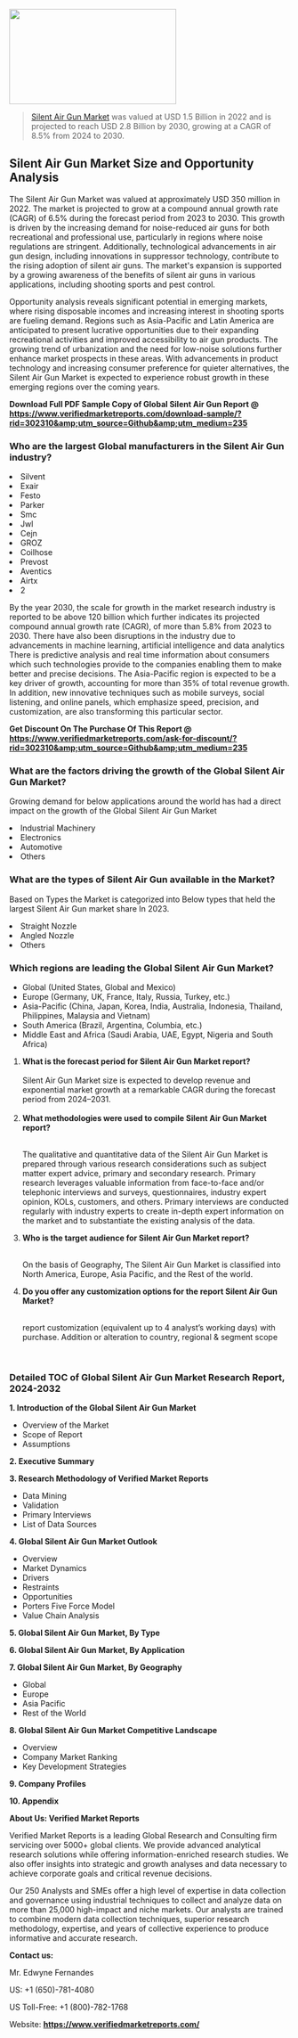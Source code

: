 <img src="https://ffe5etoiles.com/wp-content/uploads/2024/12/MST1-300x171.png" alt="" width="300" height="171" class="alignnone size-medium wp-image-20088" /><blockquote><p><p><a href="https://www.verifiedmarketreports.com/download-sample/?rid=302310&utm_source=Github&utm_medium=235" target="_blank">Silent Air Gun Market</a> was valued at USD 1.5 Billion in 2022 and is projected to reach USD 2.8 Billion by 2030, growing at a CAGR of 8.5% from 2024 to 2030.</p></blockquote><p><h2>Silent Air Gun Market Size and Opportunity Analysis</h2><p>The Silent Air Gun Market was valued at approximately USD 350 million in 2022. The market is projected to grow at a compound annual growth rate (CAGR) of 6.5% during the forecast period from 2023 to 2030. This growth is driven by the increasing demand for noise-reduced air guns for both recreational and professional use, particularly in regions where noise regulations are stringent. Additionally, technological advancements in air gun design, including innovations in suppressor technology, contribute to the rising adoption of silent air guns. The market's expansion is supported by a growing awareness of the benefits of silent air guns in various applications, including shooting sports and pest control.</p><p>Opportunity analysis reveals significant potential in emerging markets, where rising disposable incomes and increasing interest in shooting sports are fueling demand. Regions such as Asia-Pacific and Latin America are anticipated to present lucrative opportunities due to their expanding recreational activities and improved accessibility to air gun products. The growing trend of urbanization and the need for low-noise solutions further enhance market prospects in these areas. With advancements in product technology and increasing consumer preference for quieter alternatives, the Silent Air Gun Market is expected to experience robust growth in these emerging regions over the coming years.</p></p><p class=""><strong>Download Full PDF Sample Copy of Global Silent Air Gun Report @ <a href="https://www.verifiedmarketreports.com/download-sample/?rid=302310&amp;utm_source=Github&amp;utm_medium=235" target="_blank">https://www.verifiedmarketreports.com/download-sample/?rid=302310&amp;utm_source=Github&amp;utm_medium=235</a></strong></p><h3 id="" class="">Who are the largest Global manufacturers in the Silent Air Gun industry?</h3><p><li>Silvent</li><li> Exair</li><li> Festo</li><li> Parker</li><li> Smc</li><li> Jwl</li><li> Cejn</li><li> GROZ</li><li> Coilhose</li><li> Prevost</li><li> Aventics</li><li> Airtx</li><li> 2</li></p><div class=""><div class="" dir="" data-message-author-role="" data-message-id="" data-message-model-slug=""><div class=""><div class=""><div class=""><div class="" dir="" data-message-author-role="" data-message-id="" data-message-model-slug=""><div class=""><div class=""><p>By the year 2030, the scale for growth in the market research industry is reported to be above 120 billion which further indicates its projected compound annual growth rate (CAGR), of more than 5.8% from 2023 to 2030. There have also been disruptions in the industry due to advancements in machine learning, artificial intelligence and data analytics There is predictive analysis and real time information about consumers which such technologies provide to the companies enabling them to make better and precise decisions. The Asia-Pacific region is expected to be a key driver of growth, accounting for more than 35% of total revenue growth. In addition, new innovative techniques such as mobile surveys, social listening, and online panels, which emphasize speed, precision, and customization, are also transforming this particular sector.</p><p><strong>Get Discount On The Purchase Of This Report @&nbsp; <a href="https://www.verifiedmarketreports.com/ask-for-discount/?rid=302310&amp;utm_source=Github&amp;utm_medium=235" target="_blank">https://www.verifiedmarketreports.com/ask-for-discount/?rid=302310&amp;utm_source=Github&amp;utm_medium=235</a></strong></p></div></div></div></div></div></div></div></div><h3 id="" class="">What are the factors driving the growth of the Global Silent Air Gun Market?</h3><p id="" class="">Growing demand for below applications around the world has had a direct impact on the growth of the Global Silent Air Gun Market</p><p id="" class=""><li>Industrial Machinery</li><li> Electronics</li><li> Automotive</li><li> Others</li></p><h3 id="" class="">What are the types of Silent Air Gun available in the Market?</h3><p id="" class="">Based on Types the Market is categorized into Below types that held the largest Silent Air Gun market share In 2023.</p><p id="" class=""><li>Straight Nozzle</li><li> Angled Nozzle</li><li> Others</li></p><h3 id="" class="">Which regions are leading the Global Silent Air Gun Market?</h3><ul><li>Global (United States, Global and Mexico)</li><li>Europe (Germany, UK, France, Italy, Russia, Turkey, etc.)</li><li>Asia-Pacific (China, Japan, Korea, India, Australia, Indonesia, Thailand, Philippines, Malaysia and Vietnam)</li><li>South America (Brazil, Argentina, Columbia, etc.)</li><li>Middle East and Africa (Saudi Arabia, UAE, Egypt, Nigeria and South Africa)</li></ul><p><ol><li><strong>What is the forecast period for Silent Air Gun Market report?<br /></strong><br /><span data-sheets-root="1" data-sheets-value="{&quot;1&quot;:2,&quot;2&quot;:&quot;XXXX size is expected to develop revenue and exponential market growth at a remarkable CAGR during the forecast period from 2024&ndash;2030.&quot;}" data-sheets-userformat="{&quot;2&quot;:12674,&quot;4&quot;:{&quot;1&quot;:2,&quot;2&quot;:16776960},&quot;10&quot;:2,&quot;11&quot;:0,&quot;15&quot;:&quot;Arial&quot;,&quot;16&quot;:12}">Silent Air Gun Market size is expected to develop revenue and exponential market growth at a remarkable CAGR during the forecast period from 2024&ndash;2031.</span><br /><br /></li><li><strong>What methodologies were used to compile Silent Air Gun Market report?<br /><br /></strong><p>The qualitative and quantitative data of the&nbsp;Silent Air Gun Market is prepared through various research considerations such as subject matter expert advice, primary and secondary research. Primary research leverages valuable information from face-to-face and/or telephonic interviews and surveys, questionnaires, industry expert opinion, KOLs, customers, and others. Primary interviews are conducted regularly with industry experts to create in-depth expert information on the market and to substantiate the existing analysis of the data.&nbsp;</p></li><li><strong>Who is the target audience for Silent Air Gun Market report?<br /><br /></strong><p>On the basis of Geography, The&nbsp;Silent Air Gun Market is classified into North America, Europe, Asia Pacific, and the Rest of the world.</p></li><li><strong>Do you offer any customization options for the report Silent Air Gun Market?<br /><br /></strong><p>report customization (equivalent up to 4 analyst&rsquo;s working days) with purchase. Addition or alteration to country, regional &amp; segment scope</p><p>&nbsp;</p></li></ol></p><h3 id="" class="">Detailed TOC of Global Silent Air Gun Market Research Report, 2024-2032</h3><p id="" class=""><strong>1. Introduction of the Global Silent Air Gun Market</strong></p><ul><li>Overview of the Market</li><li>Scope of Report</li><li>Assumptions</li></ul><p id="" class=""><strong>2. Executive Summary</strong></p><p id="" class=""><strong>3. Research Methodology of&nbsp;Verified Market Reports</strong></p><ul><li>Data Mining</li><li>Validation</li><li>Primary Interviews</li><li>List of Data Sources</li></ul><p id="" class=""><strong>4. Global Silent Air Gun Market Outlook</strong></p><ul><li>Overview</li><li>Market Dynamics</li><li>Drivers</li><li>Restraints</li><li>Opportunities</li><li>Porters Five Force Model</li><li>Value Chain Analysis</li></ul><p id="" class=""><strong>5. Global Silent Air Gun Market, By&nbsp;Type</strong></p><p id="" class=""><strong>6. Global Silent Air Gun Market, By Application</strong></p><p id="" class=""><strong>7. Global Silent Air Gun Market, By Geography</strong></p><ul><li>Global</li><li>Europe</li><li>Asia Pacific</li><li>Rest of the World</li></ul><p id="" class=""><strong>8. Global Silent Air Gun Market Competitive Landscape</strong></p><ul><li>Overview</li><li>Company Market Ranking</li><li>Key Development Strategies</li></ul><p id="" class=""><strong>9. Company Profiles</strong></p><p id="" class=""><strong>10. Appendix</strong></p><p id="" class=""><strong>About Us: Verified Market Reports</strong></p><p id="" class="">Verified Market Reports is a leading Global Research and Consulting firm servicing over 5000+ global clients. We provide advanced analytical research solutions while offering information-enriched research studies. We also offer insights into strategic and growth analyses and data necessary to achieve corporate goals and critical revenue decisions.</p><p id="" class="">Our 250 Analysts and SMEs offer a high level of expertise in data collection and governance using industrial techniques to collect and analyze data on more than 25,000 high-impact and niche markets. Our analysts are trained to combine modern data collection techniques, superior research methodology, expertise, and years of collective experience to produce informative and accurate research.</p><p id="" class=""><strong>Contact us:</strong></p><p id="" class="">Mr. Edwyne Fernandes</p><p id="" class="">US: +1 (650)-781-4080</p><p id="" class="">US Toll-Free: +1 (800)-782-1768</p><p id="" class="">Website: <a target="" data-test-app-aware-link=""><strong>https://www.verifiedmarketreports.com/</strong></a></p>
